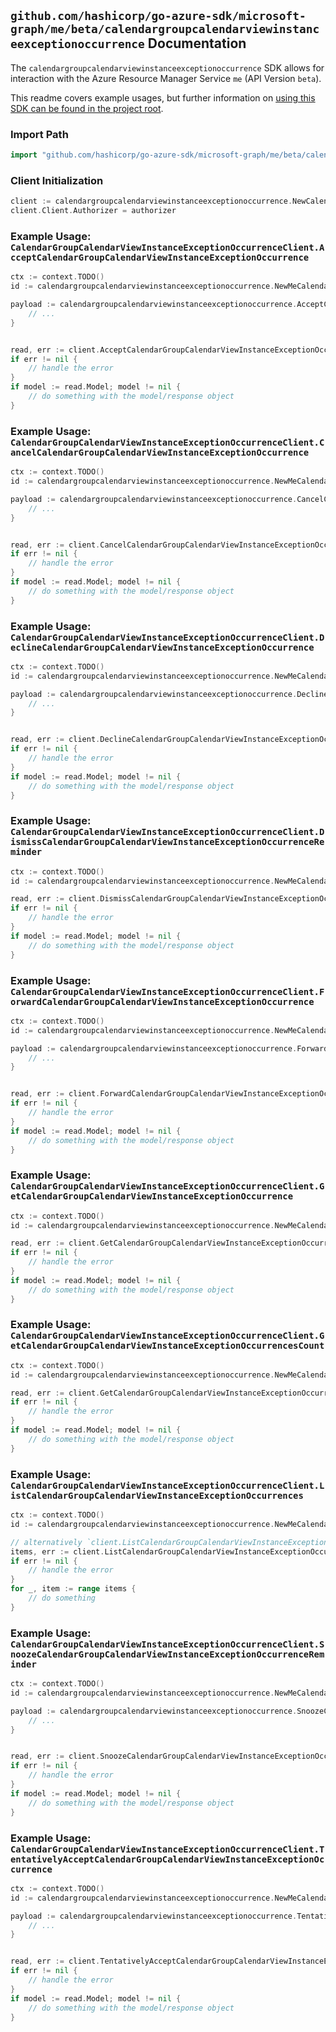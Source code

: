 
## `github.com/hashicorp/go-azure-sdk/microsoft-graph/me/beta/calendargroupcalendarviewinstanceexceptionoccurrence` Documentation

The `calendargroupcalendarviewinstanceexceptionoccurrence` SDK allows for interaction with the Azure Resource Manager Service `me` (API Version `beta`).

This readme covers example usages, but further information on [using this SDK can be found in the project root](https://github.com/hashicorp/go-azure-sdk/tree/main/docs).

### Import Path

```go
import "github.com/hashicorp/go-azure-sdk/microsoft-graph/me/beta/calendargroupcalendarviewinstanceexceptionoccurrence"
```


### Client Initialization

```go
client := calendargroupcalendarviewinstanceexceptionoccurrence.NewCalendarGroupCalendarViewInstanceExceptionOccurrenceClientWithBaseURI("https://management.azure.com")
client.Client.Authorizer = authorizer
```


### Example Usage: `CalendarGroupCalendarViewInstanceExceptionOccurrenceClient.AcceptCalendarGroupCalendarViewInstanceExceptionOccurrence`

```go
ctx := context.TODO()
id := calendargroupcalendarviewinstanceexceptionoccurrence.NewMeCalendarGroupIdCalendarIdCalendarViewIdInstanceIdExceptionOccurrenceID("calendarGroupIdValue", "calendarIdValue", "eventIdValue", "eventId1Value", "eventId2Value")

payload := calendargroupcalendarviewinstanceexceptionoccurrence.AcceptCalendarGroupCalendarViewInstanceExceptionOccurrenceRequest{
	// ...
}


read, err := client.AcceptCalendarGroupCalendarViewInstanceExceptionOccurrence(ctx, id, payload)
if err != nil {
	// handle the error
}
if model := read.Model; model != nil {
	// do something with the model/response object
}
```


### Example Usage: `CalendarGroupCalendarViewInstanceExceptionOccurrenceClient.CancelCalendarGroupCalendarViewInstanceExceptionOccurrence`

```go
ctx := context.TODO()
id := calendargroupcalendarviewinstanceexceptionoccurrence.NewMeCalendarGroupIdCalendarIdCalendarViewIdInstanceIdExceptionOccurrenceID("calendarGroupIdValue", "calendarIdValue", "eventIdValue", "eventId1Value", "eventId2Value")

payload := calendargroupcalendarviewinstanceexceptionoccurrence.CancelCalendarGroupCalendarViewInstanceExceptionOccurrenceRequest{
	// ...
}


read, err := client.CancelCalendarGroupCalendarViewInstanceExceptionOccurrence(ctx, id, payload)
if err != nil {
	// handle the error
}
if model := read.Model; model != nil {
	// do something with the model/response object
}
```


### Example Usage: `CalendarGroupCalendarViewInstanceExceptionOccurrenceClient.DeclineCalendarGroupCalendarViewInstanceExceptionOccurrence`

```go
ctx := context.TODO()
id := calendargroupcalendarviewinstanceexceptionoccurrence.NewMeCalendarGroupIdCalendarIdCalendarViewIdInstanceIdExceptionOccurrenceID("calendarGroupIdValue", "calendarIdValue", "eventIdValue", "eventId1Value", "eventId2Value")

payload := calendargroupcalendarviewinstanceexceptionoccurrence.DeclineCalendarGroupCalendarViewInstanceExceptionOccurrenceRequest{
	// ...
}


read, err := client.DeclineCalendarGroupCalendarViewInstanceExceptionOccurrence(ctx, id, payload)
if err != nil {
	// handle the error
}
if model := read.Model; model != nil {
	// do something with the model/response object
}
```


### Example Usage: `CalendarGroupCalendarViewInstanceExceptionOccurrenceClient.DismissCalendarGroupCalendarViewInstanceExceptionOccurrenceReminder`

```go
ctx := context.TODO()
id := calendargroupcalendarviewinstanceexceptionoccurrence.NewMeCalendarGroupIdCalendarIdCalendarViewIdInstanceIdExceptionOccurrenceID("calendarGroupIdValue", "calendarIdValue", "eventIdValue", "eventId1Value", "eventId2Value")

read, err := client.DismissCalendarGroupCalendarViewInstanceExceptionOccurrenceReminder(ctx, id)
if err != nil {
	// handle the error
}
if model := read.Model; model != nil {
	// do something with the model/response object
}
```


### Example Usage: `CalendarGroupCalendarViewInstanceExceptionOccurrenceClient.ForwardCalendarGroupCalendarViewInstanceExceptionOccurrence`

```go
ctx := context.TODO()
id := calendargroupcalendarviewinstanceexceptionoccurrence.NewMeCalendarGroupIdCalendarIdCalendarViewIdInstanceIdExceptionOccurrenceID("calendarGroupIdValue", "calendarIdValue", "eventIdValue", "eventId1Value", "eventId2Value")

payload := calendargroupcalendarviewinstanceexceptionoccurrence.ForwardCalendarGroupCalendarViewInstanceExceptionOccurrenceRequest{
	// ...
}


read, err := client.ForwardCalendarGroupCalendarViewInstanceExceptionOccurrence(ctx, id, payload)
if err != nil {
	// handle the error
}
if model := read.Model; model != nil {
	// do something with the model/response object
}
```


### Example Usage: `CalendarGroupCalendarViewInstanceExceptionOccurrenceClient.GetCalendarGroupCalendarViewInstanceExceptionOccurrence`

```go
ctx := context.TODO()
id := calendargroupcalendarviewinstanceexceptionoccurrence.NewMeCalendarGroupIdCalendarIdCalendarViewIdInstanceIdExceptionOccurrenceID("calendarGroupIdValue", "calendarIdValue", "eventIdValue", "eventId1Value", "eventId2Value")

read, err := client.GetCalendarGroupCalendarViewInstanceExceptionOccurrence(ctx, id, calendargroupcalendarviewinstanceexceptionoccurrence.DefaultGetCalendarGroupCalendarViewInstanceExceptionOccurrenceOperationOptions())
if err != nil {
	// handle the error
}
if model := read.Model; model != nil {
	// do something with the model/response object
}
```


### Example Usage: `CalendarGroupCalendarViewInstanceExceptionOccurrenceClient.GetCalendarGroupCalendarViewInstanceExceptionOccurrencesCount`

```go
ctx := context.TODO()
id := calendargroupcalendarviewinstanceexceptionoccurrence.NewMeCalendarGroupIdCalendarIdCalendarViewIdInstanceID("calendarGroupIdValue", "calendarIdValue", "eventIdValue", "eventId1Value")

read, err := client.GetCalendarGroupCalendarViewInstanceExceptionOccurrencesCount(ctx, id, calendargroupcalendarviewinstanceexceptionoccurrence.DefaultGetCalendarGroupCalendarViewInstanceExceptionOccurrencesCountOperationOptions())
if err != nil {
	// handle the error
}
if model := read.Model; model != nil {
	// do something with the model/response object
}
```


### Example Usage: `CalendarGroupCalendarViewInstanceExceptionOccurrenceClient.ListCalendarGroupCalendarViewInstanceExceptionOccurrences`

```go
ctx := context.TODO()
id := calendargroupcalendarviewinstanceexceptionoccurrence.NewMeCalendarGroupIdCalendarIdCalendarViewIdInstanceID("calendarGroupIdValue", "calendarIdValue", "eventIdValue", "eventId1Value")

// alternatively `client.ListCalendarGroupCalendarViewInstanceExceptionOccurrences(ctx, id, calendargroupcalendarviewinstanceexceptionoccurrence.DefaultListCalendarGroupCalendarViewInstanceExceptionOccurrencesOperationOptions())` can be used to do batched pagination
items, err := client.ListCalendarGroupCalendarViewInstanceExceptionOccurrencesComplete(ctx, id, calendargroupcalendarviewinstanceexceptionoccurrence.DefaultListCalendarGroupCalendarViewInstanceExceptionOccurrencesOperationOptions())
if err != nil {
	// handle the error
}
for _, item := range items {
	// do something
}
```


### Example Usage: `CalendarGroupCalendarViewInstanceExceptionOccurrenceClient.SnoozeCalendarGroupCalendarViewInstanceExceptionOccurrenceReminder`

```go
ctx := context.TODO()
id := calendargroupcalendarviewinstanceexceptionoccurrence.NewMeCalendarGroupIdCalendarIdCalendarViewIdInstanceIdExceptionOccurrenceID("calendarGroupIdValue", "calendarIdValue", "eventIdValue", "eventId1Value", "eventId2Value")

payload := calendargroupcalendarviewinstanceexceptionoccurrence.SnoozeCalendarGroupCalendarViewInstanceExceptionOccurrenceReminderRequest{
	// ...
}


read, err := client.SnoozeCalendarGroupCalendarViewInstanceExceptionOccurrenceReminder(ctx, id, payload)
if err != nil {
	// handle the error
}
if model := read.Model; model != nil {
	// do something with the model/response object
}
```


### Example Usage: `CalendarGroupCalendarViewInstanceExceptionOccurrenceClient.TentativelyAcceptCalendarGroupCalendarViewInstanceExceptionOccurrence`

```go
ctx := context.TODO()
id := calendargroupcalendarviewinstanceexceptionoccurrence.NewMeCalendarGroupIdCalendarIdCalendarViewIdInstanceIdExceptionOccurrenceID("calendarGroupIdValue", "calendarIdValue", "eventIdValue", "eventId1Value", "eventId2Value")

payload := calendargroupcalendarviewinstanceexceptionoccurrence.TentativelyAcceptCalendarGroupCalendarViewInstanceExceptionOccurrenceRequest{
	// ...
}


read, err := client.TentativelyAcceptCalendarGroupCalendarViewInstanceExceptionOccurrence(ctx, id, payload)
if err != nil {
	// handle the error
}
if model := read.Model; model != nil {
	// do something with the model/response object
}
```
